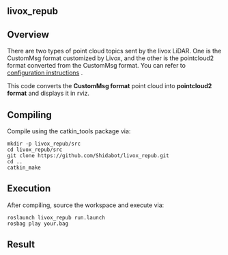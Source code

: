## livox_repub

## Overview

There are two types of point cloud topics sent by the livox LiDAR. One is the CustomMsg format customized by Livox, and the other is the pointcloud2 format converted from the CustomMsg format. You can refer to [configuration instructions](https://github.com/Livox-SDK/livox_ros_driver) .

This code converts the **CustomMsg format** point cloud into **pointcloud2 format** and displays it in rviz.


## Compiling

Compile using the catkin_tools package via:
```
mkdir -p livox_repub/src
cd livox_repub/src
git clone https://github.com/Shidabot/livox_repub.git
cd ..
catkin_make
```

## Execution

After compiling, source the workspace and execute via:

```
roslaunch livox_repub run.launch
rosbag play your.bag
```

## Result

